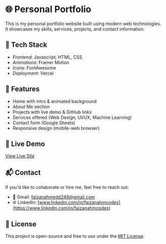 # 🌐 Personal Portfolio

This is my personal portfolio website built using modern web technologies. It showcases my skills, services, projects, and contact information.

## 🔧 Tech Stack

- *Frontend*: Javascript, HTML, CSS
- *Animations*: Framer Motion
- *Icons*: FontAwesome
- *Deployment*: Vercel 

## 📂 Features

- Home with intro & animated background
- About Me section
- Projects with live demo & GitHub links
- Services offered (Web Design, UI/UX, Machine Learning)
- Contact form (Google Sheets)
- Responsive design (mobile-web browser)

## 🚀 Live Demo

[View Live Site](https://faizanahmedd.vercel.app/)


## 📬 Contact

If you'd like to collaborate or hire me, feel free to reach out:

- 📧 Gmail: faizanahmedd246@gmail.com
- 🌐 LinkedIn: [www.linkedin.com/in/faizanahmcodes](https://www.linkedin.com/in/faizanahmcodes)

## 📄 License

This project is open-source and free to use under the [MIT License](LICENSE).
